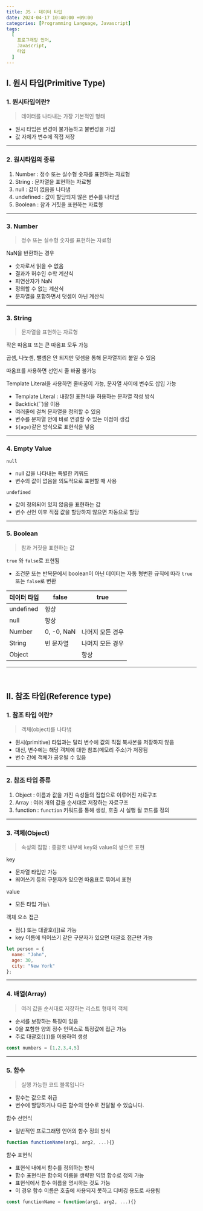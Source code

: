 ```yaml
---
title: JS - 데이터 타입
date: 2024-04-17 10:40:00 +09:00
categories: [Programming Language, Javascript]
tags:
  [
    프로그래밍 언어,
    Javascript,
    타입
  ]
---
```


## Ⅰ. 원시 타입(Primitive Type)

### 1. 원시타입이란?

> 데이터를 나타내는 가장 기본적인 형태

- 원시 타입은 변경이 불가능하고 불변성을 가짐
- 값 자체가 변수에 직접 저장

---

### 2. 원시타입의 종류

1. Number : 정수 또는 실수형 숫자를 표현하는 자료형
2. String : 문자열을 표현하는 자료형
3. null : 값이 없음을 나타냄
4. undefined : 값이 할당되지 않은 변수를 나타냄
5. Boolean : 참과 거짓을 표현하는 자료형

---

### 3. Number

> 정수 또는 실수형 숫자를 표현하는 자료형

NaN을 반환하는 경우
- 숫자로서 읽을 수 없음
- 결과가 허수인 수학 계산식
- 피연산자가 NaN
- 정의할 수 없는 계산식
- 문자열을 포함하면서 덧셈이 아닌 계산식

---

### 3. String

> 문자열을 표현하는 자료형

작은 따옴표 또는 큰 따옴표 모두 가능

곱셈, 나눗셈, 뺄셈은 안 되지만 덧셈을 통해 문자열끼리 붙일 수 있음

따옴표를 사용하면 선언시 줄 바꿈 불가능

Template Literal을 사용하면 줄바꿈이 가능, 문자열 사이에 변수도 삽입 가능
- Template Literal : 내장된 표현식을 허용하는 문자열 작성 방식
- Backtick(``)을 이용
- 여러줄에 걸쳐 문자열을 정의할 수 있음
- 변수를 문자열 안에 바로 연결할 수 있는 이점이 생김
- `${age}`같은 방식으로 표현식을 넣음

---

### 4. Empty Value

`null`
- null 값을 나타내는 특별한 키워드
- 변수의 값이 없음을 의도적으로 표현할 때 사용

`undefined`
- 값이 정의되어 있지 않음을 표현하는 값
- 변수 선언 이후 직접 값을 할당하지 않으면 자동으로 할당

---

### 5. Boolean
> 참과 거짓을 표현하는 값

`true` 와 `false`로 표현됨
- 조건문 또는 반복문에서 boolean이 아닌 데이터는 자동 형변환 규칙에 따라 `true` 또는 `false`로 변환
  
데이터 타입|false|true|
---|---|---
undefined|항상|
null|항상|
Number|0, -0, NaN|나머지 모든 경우|
String|빈 문자열|나머지 모든 경우|
Object||항상

---
<br>

## Ⅱ. 참조 타입(Reference type)

### 1. 참조 타입 이란?

> 객체(object)를 나타냄

- 원시(primitive) 타입과는 달리 변수에 값의 직접 복사본을 저장하지 않음
- 대신, 변수에는 해당 객체에 대한 참조(메모리 주소)가 저장됨
- 변수 간에 객체가 공유될 수 있음

---

### 2. 참조 타입 종류
1. Object : 이름과 값을 가진 속성들의 집합으로 이루어진 자료구조
2. Array : 여러 개의 값을 순서대로 저장하는 자료구조
3. function : `function` 키워드를 통해 생성, 호출 시 실행 될 코드를 정의

---

### 3. 객체(Object)

> 속성의 집합 : 중괄호 내부에 key와 value의 쌍으로 표현

key
- 문자열 타입만 가능
- 띄어쓰기 등의 구분자가 있으면 따옴표로 묶어서 표현

value
- 모든 타입 가능\
  
객체 요소 접근
- 점(.) 또는 대괄호([])로 가능
- key 이름에 띄어쓰기 같은 구분자가 있으면 대괄호 접근만 가능

```js
let person = {
  name: "John",
  age: 30,
  city: "New York"
};
```

---

### 4. 배열(Array)

> 여러 값을 순서대로 저장하는 리스트 형태의 객체

- 순서를 보장하는 특징이 있음
- 0을 포함한 양의 정수 인덱스로 특정값에 접근 가능
- 주로 대괄호(`[]`)를 이용하여 생성

```js
const numbers = [1,2,3,4,5]
```

---

### 5. 함수

> 실행 가능한 코드 블록입니다

- 함수는 값으로 취급  
- 변수에 할당하거나 다른 함수의 인수로 전달될 수 있습니다.

함수 선언식
- 일반적인 프로그래밍 언어의 함수 정의 방식

```js
function functionName(arg1, arg2, ...){}
```

함수 표현식
- 표현식 내에서 함수를 정의하는 방식
- 함수 표현식은 함수의 이름을 생략한 익명 함수로 정의 가능
- 표현식에서 함수 이름을 명시하는 것도 가능
- 이 경우 함수 이름은 호출에 사용되지 못하고 디버깅 용도로 사용됨
  
```js
const functionName = function(arg1, arg2, ...){}
```
